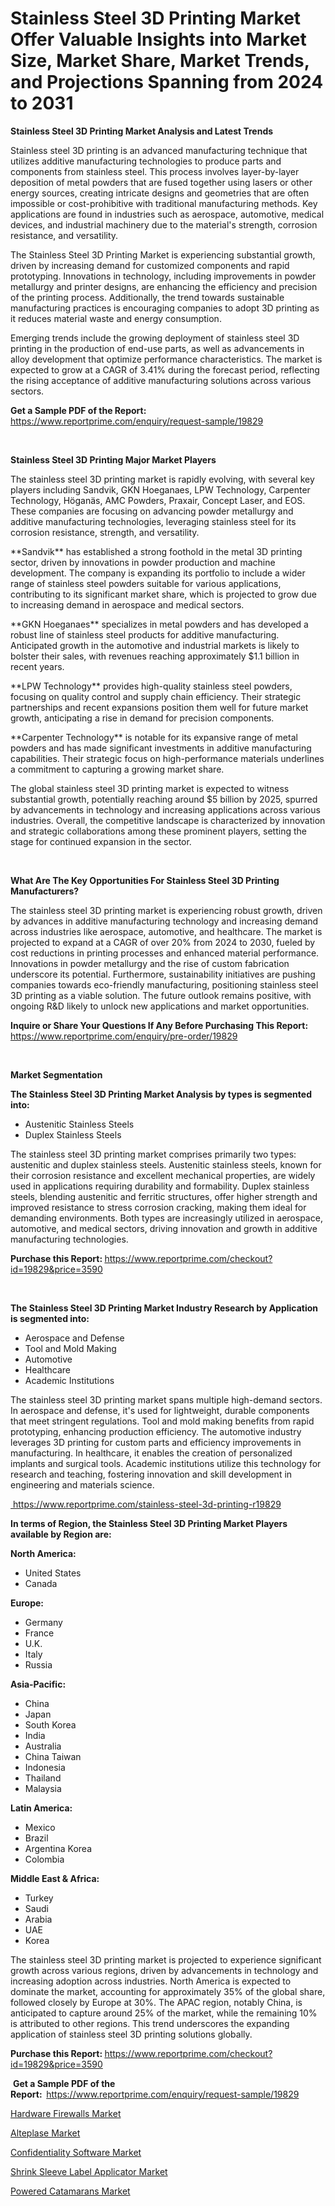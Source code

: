 <p><h1>Stainless Steel 3D Printing Market Offer Valuable Insights into Market Size, Market Share, Market Trends, and Projections Spanning from 2024 to 2031</h1></p><p><strong>Stainless Steel 3D Printing Market Analysis and Latest Trends</strong></p>
<p><p>Stainless steel 3D printing is an advanced manufacturing technique that utilizes additive manufacturing technologies to produce parts and components from stainless steel. This process involves layer-by-layer deposition of metal powders that are fused together using lasers or other energy sources, creating intricate designs and geometries that are often impossible or cost-prohibitive with traditional manufacturing methods. Key applications are found in industries such as aerospace, automotive, medical devices, and industrial machinery due to the material's strength, corrosion resistance, and versatility.</p><p>The Stainless Steel 3D Printing Market is experiencing substantial growth, driven by increasing demand for customized components and rapid prototyping. Innovations in technology, including improvements in powder metallurgy and printer designs, are enhancing the efficiency and precision of the printing process. Additionally, the trend towards sustainable manufacturing practices is encouraging companies to adopt 3D printing as it reduces material waste and energy consumption.</p><p>Emerging trends include the growing deployment of stainless steel 3D printing in the production of end-use parts, as well as advancements in alloy development that optimize performance characteristics. The market is expected to grow at a CAGR of 3.41% during the forecast period, reflecting the rising acceptance of additive manufacturing solutions across various sectors.</p></p>
<p><strong>Get a Sample PDF of the Report:&nbsp;</strong> <a href="https://www.reportprime.com/enquiry/request-sample/19829?utm_campaign=1420&utm_medium=2&utm_source=Github&utm_content=ia&utm_term=02122024&utm_id=stainless-steel-3d-printing">https://www.reportprime.com/enquiry/request-sample/19829</a></p>
<p>&nbsp;</p>
<p><strong>Stainless Steel 3D Printing Major Market Players</strong></p>
<p><p>The stainless steel 3D printing market is rapidly evolving, with several key players including Sandvik, GKN Hoeganaes, LPW Technology, Carpenter Technology, Höganäs, AMC Powders, Praxair, Concept Laser, and EOS. These companies are focusing on advancing powder metallurgy and additive manufacturing technologies, leveraging stainless steel for its corrosion resistance, strength, and versatility.</p><p>**Sandvik** has established a strong foothold in the metal 3D printing sector, driven by innovations in powder production and machine development. The company is expanding its portfolio to include a wider range of stainless steel powders suitable for various applications, contributing to its significant market share, which is projected to grow due to increasing demand in aerospace and medical sectors.</p><p>**GKN Hoeganaes** specializes in metal powders and has developed a robust line of stainless steel products for additive manufacturing. Anticipated growth in the automotive and industrial markets is likely to bolster their sales, with revenues reaching approximately $1.1 billion in recent years.</p><p>**LPW Technology** provides high-quality stainless steel powders, focusing on quality control and supply chain efficiency. Their strategic partnerships and recent expansions position them well for future market growth, anticipating a rise in demand for precision components.</p><p>**Carpenter Technology** is notable for its expansive range of metal powders and has made significant investments in additive manufacturing capabilities. Their strategic focus on high-performance materials underlines a commitment to capturing a growing market share.</p><p>The global stainless steel 3D printing market is expected to witness substantial growth, potentially reaching around $5 billion by 2025, spurred by advancements in technology and increasing applications across various industries. Overall, the competitive landscape is characterized by innovation and strategic collaborations among these prominent players, setting the stage for continued expansion in the sector.</p></p>
<p>&nbsp;</p>
<p><strong>What Are The Key Opportunities For Stainless Steel 3D Printing Manufacturers?</strong></p>
<p><p>The stainless steel 3D printing market is experiencing robust growth, driven by advances in additive manufacturing technology and increasing demand across industries like aerospace, automotive, and healthcare. The market is projected to expand at a CAGR of over 20% from 2024 to 2030, fueled by cost reductions in printing processes and enhanced material performance. Innovations in powder metallurgy and the rise of custom fabrication underscore its potential. Furthermore, sustainability initiatives are pushing companies towards eco-friendly manufacturing, positioning stainless steel 3D printing as a viable solution. The future outlook remains positive, with ongoing R&D likely to unlock new applications and market opportunities.</p></p>
<p><strong>Inquire or Share Your Questions If Any Before Purchasing This Report:</strong> <a href="https://www.reportprime.com/enquiry/pre-order/19829?utm_campaign=1420&utm_medium=2&utm_source=Github&utm_content=ia&utm_term=02122024&utm_id=stainless-steel-3d-printing">https://www.reportprime.com/enquiry/pre-order/19829</a></p>
<p>&nbsp;</p>
<p><strong>Market Segmentation</strong></p>
<p><strong>The Stainless Steel 3D Printing Market Analysis by types is segmented into:</strong></p>
<p><ul><li>Austenitic Stainless Steels</li><li>Duplex Stainless Steels</li></ul></p>
<p><p>The stainless steel 3D printing market comprises primarily two types: austenitic and duplex stainless steels. Austenitic stainless steels, known for their corrosion resistance and excellent mechanical properties, are widely used in applications requiring durability and formability. Duplex stainless steels, blending austenitic and ferritic structures, offer higher strength and improved resistance to stress corrosion cracking, making them ideal for demanding environments. Both types are increasingly utilized in aerospace, automotive, and medical sectors, driving innovation and growth in additive manufacturing technologies.</p></p>
<p><strong>Purchase this Report:&nbsp;</strong><a href="https://www.reportprime.com/checkout?id=19829&price=3590&utm_campaign=1420&utm_medium=2&utm_source=Github&utm_content=ia&utm_term=02122024&utm_id=stainless-steel-3d-printing">https://www.reportprime.com/checkout?id=19829&price=3590</a></p>
<p>&nbsp;</p>
<p><strong>The Stainless Steel 3D Printing Market Industry Research by Application is segmented into:</strong></p>
<p><ul><li>Aerospace and Defense</li><li>Tool and Mold Making</li><li>Automotive</li><li>Healthcare</li><li>Academic Institutions</li></ul></p>
<p><p>The stainless steel 3D printing market spans multiple high-demand sectors. In aerospace and defense, it's used for lightweight, durable components that meet stringent regulations. Tool and mold making benefits from rapid prototyping, enhancing production efficiency. The automotive industry leverages 3D printing for custom parts and efficiency improvements in manufacturing. In healthcare, it enables the creation of personalized implants and surgical tools. Academic institutions utilize this technology for research and teaching, fostering innovation and skill development in engineering and materials science.</p></p>
<p><a href="https://www.reportprime.com/stainless-steel-3d-printing-r19829?utm_campaign=1420&utm_medium=2&utm_source=Github&utm_content=ia&utm_term=02122024&utm_id=stainless-steel-3d-printing">&nbsp;https://www.reportprime.com/stainless-steel-3d-printing-r19829</a></p>
<p><strong>In terms of Region, the Stainless Steel 3D Printing Market Players available by Region are:</strong></p>
<p>
    <p> <strong> North America: </strong>
        <ul>
            <li>United States</li>
            <li>Canada</li>
        </ul>
        </p> 
    <p> <strong> Europe: </strong>
        <ul>
            <li>Germany</li>
            <li>France</li>
            <li>U.K.</li>
            <li>Italy</li>
            <li>Russia</li>
        </ul>
        </p> 
    <p> <strong> Asia-Pacific: </strong>
        <ul>
            <li>China</li>
            <li>Japan</li>
            <li>South Korea</li>
            <li>India</li>
            <li>Australia</li>
            <li>China Taiwan</li>
            <li>Indonesia</li>
            <li>Thailand</li>
            <li>Malaysia</li>
        </ul>
        </p> 
    <p> <strong> Latin America: </strong>
        <ul>
            <li>Mexico</li>
            <li>Brazil</li>
            <li>Argentina Korea</li>
            <li>Colombia</li>
        </ul>
        </p> 
    <p> <strong> Middle East & Africa: </strong>
        <ul>
            <li>Turkey</li>
            <li>Saudi</li>
            <li>Arabia</li>
            <li>UAE</li>
            <li>Korea</li>
        </ul>
    </p>
    </p>
<p><p>The stainless steel 3D printing market is projected to experience significant growth across various regions, driven by advancements in technology and increasing adoption across industries. North America is expected to dominate the market, accounting for approximately 35% of the global share, followed closely by Europe at 30%. The APAC region, notably China, is anticipated to capture around 25% of the market, while the remaining 10% is attributed to other regions. This trend underscores the expanding application of stainless steel 3D printing solutions globally.</p></p>
<p><strong>Purchase this Report: </strong><a href="https://www.reportprime.com/checkout?id=19829&price=3590&utm_campaign=1420&utm_medium=2&utm_source=Github&utm_content=ia&utm_term=02122024&utm_id=stainless-steel-3d-printing">https://www.reportprime.com/checkout?id=19829&price=3590</a></p>
<p>&nbsp;<strong>Get a Sample PDF of the Report:&nbsp;&nbsp;</strong><a href="https://www.reportprime.com/enquiry/request-sample/19829?utm_campaign=1420&utm_medium=2&utm_source=Github&utm_content=ia&utm_term=02122024&utm_id=stainless-steel-3d-printing">https://www.reportprime.com/enquiry/request-sample/19829</a></p>
<p><strong></strong></p>
<p><p><a href="https://issuu.com/reportprime-2/docs/hardware-firewalls-market-size-2030.pptx?utm_campaign=1420&utm_medium=2&utm_source=Github&utm_content=ia&utm_term=02122024&utm_id=stainless-steel-3d-printing">Hardware Firewalls Market</a></p><p><a href="https://www.linkedin.com/pulse/alteplase-market-growth-study-highlights-potential-projected-wbzwe?utm_campaign=1420&utm_medium=2&utm_source=Github&utm_content=ia&utm_term=02122024&utm_id=stainless-steel-3d-printing">Alteplase Market</a></p><p><a href="https://github.com/willjis/Market-Research-Report-List-1/blob/main/confidentiality-software-market.md?utm_campaign=1420&utm_medium=2&utm_source=Github&utm_content=ia&utm_term=02122024&utm_id=stainless-steel-3d-printing">Confidentiality Software Market</a></p><p><a href="https://www.linkedin.com/pulse/projecting-growth-shrink-sleeve-label-applicatormarket-impact-gyane?utm_campaign=1420&utm_medium=2&utm_source=Github&utm_content=ia&utm_term=02122024&utm_id=stainless-steel-3d-printing">Shrink Sleeve Label Applicator Market</a></p><p><a href="https://issuu.com/reportprime-2/docs/powered-catamarans-market-size-2030.pptx?utm_campaign=1420&utm_medium=2&utm_source=Github&utm_content=ia&utm_term=02122024&utm_id=stainless-steel-3d-printing">Powered Catamarans Market</a></p></p>